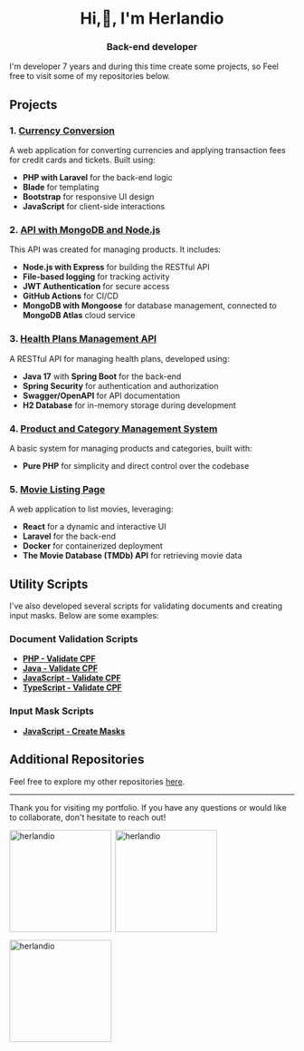 <h1 align="center">Hi,👋, I'm Herlandio</h1>
<h3 align="center">Back-end developer</h3>

I'm developer 7 years and during this time create some projects, so Feel free to visit some of my repositories below.

## Projects

### 1. [Currency Conversion](https://github.com/herlandio/conversao-de-moeda)
A web application for converting currencies and applying transaction fees for credit cards and tickets. Built using:
- **PHP with Laravel** for the back-end logic
- **Blade** for templating
- **Bootstrap** for responsive UI design
- **JavaScript** for client-side interactions

### 2. [API with MongoDB and Node.js](https://github.com/herlandio/API-Nodejs-MongoDB)
This API was created for managing products. It includes:
- **Node.js with Express** for building the RESTful API
- **File-based logging** for tracking activity
- **JWT Authentication** for secure access
- **GitHub Actions** for CI/CD
- **MongoDB with Mongoose** for database management, connected to **MongoDB Atlas** cloud service

### 3. [Health Plans Management API](https://github.com/herlandio/ekan-test-spring-boot-api)
A RESTful API for managing health plans, developed using:
- **Java 17** with **Spring Boot** for the back-end
- **Spring Security** for authentication and authorization
- **Swagger/OpenAPI** for API documentation
- **H2 Database** for in-memory storage during development

### 4. [Product and Category Management System](https://github.com/herlandio/gerenciamento-de-produtos)
A basic system for managing products and categories, built with:
- **Pure PHP** for simplicity and direct control over the codebase

### 5. [Movie Listing Page](https://github.com/herlandio/Laravel-ReactJS-TheMovieDB)
A web application to list movies, leveraging:
- **React** for a dynamic and interactive UI
- **Laravel** for the back-end
- **Docker** for containerized deployment
- **The Movie Database (TMDb) API** for retrieving movie data

## Utility Scripts

I've also developed several scripts for validating documents and creating input masks. Below are some examples:

### Document Validation Scripts
- **[PHP - Validate CPF](https://github.com/herlandio/4fa87cbf156d354f6e5a90468b570a59)**
- **[Java - Validate CPF](https://github.com/herlandio/b2f8a1e78f7aef1008545b7fb56c965c)**
- **[JavaScript - Validate CPF](https://github.com/herlandio/4d91e5cee58035d8f0a0e474ce80ab2e)**
- **[TypeScript - Validate CPF](https://github.com/0ccf8772704942e2232b5a1e5d3387bb)**

### Input Mask Scripts
- **[JavaScript - Create Masks](https://github.com/herlandio/e0a2f3574223052b9ed7740d712c7611)**

## Additional Repositories
Feel free to explore my other repositories [here](https://github.com/herlandio?tab=repositories).

---

Thank you for visiting my portfolio. If you have any questions or would like to collaborate, don't hesitate to reach out!

<div>
  <p><img align="left" height="180em" src="https://github-readme-stats.vercel.app/api/top-langs?username=herlandio&show_icons=true&locale=en&layout=compact" alt="herlandio" /></p>
  <p>&nbsp;<img align="center" height="180em" src="https://github-readme-stats.vercel.app/api?username=herlandio&show_icons=true&locale=en" alt="herlandio" /></p>
  <p><img align="center" height="180em" src="https://github-readme-streak-stats.herokuapp.com/?user=herlandio&" alt="herlandio" /></p>
</div>
